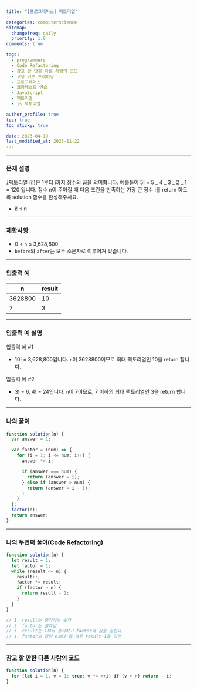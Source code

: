 ```yaml
---
title: "[프로그래머스] 팩토리얼"

categories: computerscience
sitemap:
  changefreq: daily
  priority: 1.0
comments: true

tags:
  - programmers
  - Code Refactoring
  - 참고 할 만한 다른 사람의 코드
  - 코딩 기초 트레이닝
  - 프로그래머스
  - 코딩테스트 연습
  - JavaScript
  - 팩토리얼
  - js 팩토리얼

author_profile: true
toc: true
toc_sticky: true

date: 2023-04-19
last_modified_at: 2023-11-22
---
```


---

### 문제 설명

`i`팩토리얼 (i!)은 1부터 i까지 정수의 곱을 의미합니다. 예를들어 5! = 5 _ 4 _ 3 _ 2 _ 1 = 120 입니다. 정수 n이 주어질 때 다음 조건을 만족하는 가장 큰 정수 i를 return 하도록 solution 함수를 완성해주세요.

- i! ≤ n

---

### 제한사항

- 0 < `n` ≤ 3,628,800
- `before`와 `after`는 모두 소문자로 이루어져 있습니다.

---

### 입출력 예

| n       | result |
| ------- | ------ |
| 3628800 | 10     |
| 7       | 3      |

---

### 입출력 예 설명

입출력 예 #1

- 10! = 3,628,800입니다. `n`이 3628800이므로 최대 팩토리얼인 10을 return 합니다.

입출력 예 #2

- 3! = 6, 4! = 24입니다. `n`이 7이므로, 7 이하의 최대 팩토리얼인 3을 return 합니다.

---

### 나의 풀이

```jsx
function solution(n) {
  var answer = 1;

  var factor = (num) => {
    for (i = 1; i <= num; i++) {
      answer *= i;

      if (answer === num) {
        return (answer = i);
      } else if (answer > num) {
        return (answer = i - 1);
      }
    }
  };
  factor(n);
  return answer;
}
```

---

### 나의 두번째 풀이(Code Refactoring)

```jsx
function solution(n) {
  let result = 1;
  let factor = 1;
  while (result <= n) {
    result++;
    factor *= result;
    if (factor > n) {
      return result - 1;
    }
  }
}

// 1. result는 증가하는 숫자
// 2. factor는 결과값
// 3. result는 1부터 증가하고 factor에 값을 곱한다
// 4. factor의 값이 n보다 클 경우 result-1을 리턴
```

---

### 참고 할 만한 다른 사람의 코드

```jsx
function solution(n) {
  for (let i = 1, v = 1; true; v *= ++i) if (v > n) return --i;
}
```
